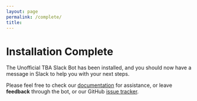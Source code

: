 ```yaml
---
layout: page
permalink: /complete/
title: 
---
```


# Installation Complete #

The Unofficial TBA Slack Bot has been installed, and you should now have a message in Slack to help you with your 
 next steps.

Please feel free to check our [documentation](/docs/) for assistance, or leave __feedback__ through the bot, 
 or our GitHub [issue tracker](https://github.com/FRC5881/TBASlackBot/issues).
